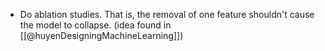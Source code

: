 - Do ablation studies. That is, the removal of one feature shouldn't cause the model to collapse. (idea found in [[@huyenDesigningMachineLearning]])